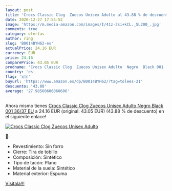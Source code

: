 ```yaml
---
layout: post
title: 'Crocs Classic Clog  Zuecos Unisex Adulto al 43.88 % de descuento'
date: 2020-12-27 17:54:52
image: 'https://m.media-amazon.com/images/I/41z-2si+kCL._SL200_.jpg'
comments: true
category: ofertas
author: ring
slug: 'B0014BYH62-es'
actualPrice: 24.16 EUR
currency: EUR
price: 24.16
comparePrice: 43.05 EUR
prodname: 'Crocs Classic Clog  Zuecos Unisex Adulto  Negro  Black 001   36/37 EU'
country: 'es'
flag: '🇪🇸'
buyurl: 'https://www.amazon.es/dp/B0014BYH62/?tag=tolees-21'
descuento: '43.88'
average: '27.98560606060606'
---
```


Ahora mismo tienes [Crocs Classic Clog  Zuecos Unisex Adulto  Negro  Black 001   36/37 EU](https://www.amazon.es/dp/B0014BYH62/?tag=tolees-21) a 24.16 EUR (original: 43.05 EUR) (43.88 %  de descuento) en el siguiente enlace!

[![Crocs Classic Clog  Zuecos Unisex Adulto](https://m.media-amazon.com/images/I/41z-2si+kCL._SL200_.jpg)](https://www.amazon.es/dp/B0014BYH62/?tag=tolees-21)

🔎:

- Revestimiento: Sin forro
- Cierre: Tira de tobillo
- Composición: Sintético
- Tipo de tacón: Plano
- Material de la suela: Sintético
- Material exterior: Espuma

[Visítala!!!](https://www.amazon.es/dp/B0014BYH62/?tag=tolees-21)
